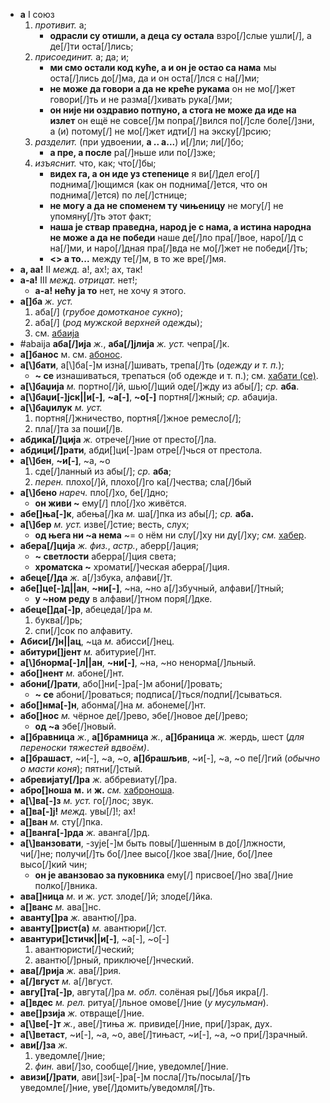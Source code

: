 * **а** I союз
  1. *противит.* а;
     * **одрасли су отишли, а деца су остала** взро[/]слые ушли[/], а де[/]ти оста[/]лись;
  2. *присоединит.* а; да; и;
     * **ми смо остали код куће, а и он је остао са нама** мы оста[/]лись до[/]ма, да и он оста[/]лся с на[/]ми;
     * **не може да говори а да не креће рукама** он не мо[/]жет говори[/]ть и не разма[/]хивать рука[/]ми;
     * **он није ни оздравио потпуно, а стога не може да иде на излет** он ещё не совсе[/]м попра[/]вился по[/]сле боле[/]зни, а (и) потому[/] не мо[/]жет идти[/] на экску[/]рсию;
  3. *разделит.* (при удвоении, **а .. а...**) и[/]ли; ли[/]бо;
     * **а пре, а после** ра[/]ньше или по[/]зже;
  4. *изъяснит.* что, как; что[/]бы;
     * **видех га, а он иде уз степенице** я ви[/]дел его[/] поднима[/]ющимся (как он поднима[/]ется, что он поднима[/]ется) по ле[/]стнице;
     * **не могу а да не споменем ту чињеницу** не могу[/] не упомяну[/]ть этот факт;
     * **наша је ствар праведна, народ је с нама, а истина народна не може а да не победи** наше де[/]ло пра[/]вое, наро[/]д с на[/]ми, и наро[/]дная пра[/]вда не мо[/]жет не победи[/]ть;
     * **<> а то...** между те[/]м, в то же вре[/]мя.
* **а, аа!** II *межд.* а!, ах!; ах, так!
* **а-а!** III *межд.* *отрицат.* нет!;
  * **а-а! нећу ја то** нет, не хочу я этого.
* **а[\]ба** *ж.* *уст.* 
  1. аба[/] (*грубое домотканое сукно*);
  2. аба[/] (*род мужской верхней одежд*ы);
  3. см. [абаија](/a/#abaija)
* #abaija **аба[/]ија** *ж.*, **аба[/]јлија** *ж.* *уст.* чепра[/]к. 
* **а[\]банос** м. см. [абонос](/a/#abonos).
* **а[\\]бати**, а[\\]ба[-]м изна[/]шивать, трепа[/]ть (*одежду и т. п.*); 
  * **~ се** изнашиваться, трепаться (об одежде и т. п.); см. [хабати (се)](/h/#habati-se). 
* **а[\\]баџија** *м.* портно[/]й, шью[/]щий оде[/]жду из абы[/]; *ср.* **аба**. 
* **а[\\]баџи[-]јск||и[-]**, **~а[-]**, **~о[-]** портня[/]жный; *ср.* абаџија. 
* **а[\\]баџилук** *м.* *уст.* 
  1. портня[/]жничество, портня[/]жное ремесло[/];
  2. пла[/]та за поши[/]в.
* **абдика[/]ција** *ж.* отрече[/]ние от престо[/]ла. 
* **абдици[/]рати**, абди[\]ци[-]рам отре[/]чься от престола.
* **а[\\]бен**, **~и[-]**, ~а, ~о 
  1. сде[/]ланный из абы[/]; *ср.* **аба**;
  2. *перен.* плохо[/]й, плохо[/]го ка[/]чества; сла[/]бый 
* **а[\\]бено** *нареч.* пло[/]хо, бе[/]дно; 
  * **он живи ~** ему[/] пло[/]хо живётся.
* **абе[\]ња[-]к**, абења[/]ка *м.* ша[/]пка из абы[/]; *ср.* **аба.**
* **а[\\]бер** *м.* *уст.* изве[/]стие; весть, слух;
  * **од њега ни ~а нема** ~= о нём ни слу[/]ху ни ду[/]ху; *см.* [хабер](/h/#haber). 
* **абера[/]ција** *ж.* *физ.*, *астр.*, аберр[/]ация; 
  * **~ светлости** аберра[/]ция света;
  * **хроматска ~** хромати[/]ческая аберра[/]ция.
* **абеце[/]да** *ж.* а[/]збука, алфави[/]т.
* **абе[\]це[-]д||ан**, **~ни[-]**, ~на, ~но а[/]збучный, алфави[/]тный;
  * **у ~ном реду** в алфави[/]тном поря[/]дке. 
* **абеце[\]да[-]р**, абецеда[/]ра *м.*
  1. буква[/]рь;
  2. спи[/]сок по алфавиту.
* **Абиси[/]н||ац**, ~ца *м.* абисси[/]нец. 
* **абитури[\]јент** *м.* абитурие[/]нт. 
* **а[\\]бнорма[-]л||ан**, **~ни[-]**, ~на, ~но ненорма[/]льный. 
* **або[\]нент** *м.* абоне[/]нт.
* **абони[/]рати**, або[\]ни[-]ра[-]м абони[/]ровать; 
  * **~ се** абони[/]роваться; подписа[/]ться/подпи[/]сываться. 
* **або[\]нма[-]н**, абонма[/]на *м.* абонеме[/]нт.
* **або[\]нос** *м.* чёрное де[/]рево, эбе[/]новое де[/]рево;
  * **од ~а** эбе[/]новый.
* **а[\]бравница** *ж.*, **а[\]брамница** *ж.*, **а[\]браница** *ж.* жердь, шест (*для переноски тяжестей вдвоём)*.
* **а[\]брашаст**, ~и[-], ~а, ~о, **а[\]брашљив**, ~и[-], ~а, ~о пе[/]гий (*обычно о масти коня*); пятни[/]стый.
* **абревијату[/]ра** *ж.* аббревиату[/]ра. 
* **абро[\]ноша** **м.** и **ж.** *см.* [хаброноша](/h/#habronoša). 
* **а[\\]ва[-]з** *м.* *уст.* го[/]лос; звук. 
* **а[\]ва[-]ј!** *межд.* увы[/]!; ах!
* **а[\]ван** *м.* сту[/]пка. 
* **а[\]ванга[-]рда** *ж.* аванга[/]рд.
* **а[\\]ванзовати**, -зује[-]м быть повы[/]шенным в до[/]лжности, чи[/]не; получи[/]ть бо[/]лее высо[/]кое зва[/]ние, бо[/]лее высо[/]кий чин;
  * **он је аванзовао за пуковника** ему[/] присвое[/]но зва[/]ние полко[/]вника. 
* **ава[\]ница** *м.* и *ж.* *уст.* злоде[/]й; злоде[/]йка. 
* **а[\]ванс** *м.* ава[\]нс.
* **аванту[\]ра** *ж.* авантю[/]ра. 
* **аванту[\]рист(а)** *м.* авантюри[/]ст. 
* **авантури[\]стичк||и[-]**, ~а[-], ~о[-]
  1. авантюристи[/]ческий;
  2. авантю[/]рный, приключе[/]нческий.
* **ава[/]рија** *ж.* ава[/]рия.
* **а[/]вгуст** *м.* а[/]вгуст. 
* **авгу[\]та[-]р**, авгута[/]ра *м.* *обл.* солёная ры[/]бья икра[/]. 
* **а[\]вдес** *м.* *рел.* ритуа[/]льное омове[/]ние (*у мусульман*). 
* **аве[\]рзија** *ж.* отвраще[/]ние. 
* **а[\\]ве[-]т** *ж.*, аве[/]тиња *ж.* привиде[/]ние, при[/]зрак, дух. 
* **а[\\]ветаст**, ~и[-], ~а, ~о, аве[/]тињаст, ~и[-], ~а, ~о при[/]зрачный.
* **ави[/]за** *ж.* 
  1. уведомле[/]ние;
  2. *фин.* ави[/]зо, сообще[/]ние, уведомле[/]ние.
* **авизи[/]рати**, ави[\]зи[-]ра[-]м посла[/]ть/посыла[/]ть уведомле[/]ние, уве[/]домить/уведомля[/]ть.